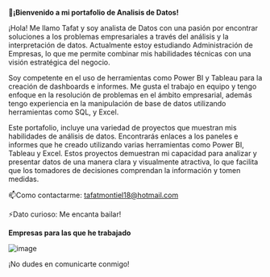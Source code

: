 :wave:**¡Bienvenido a mi portafolio de Analisis de Datos!**

¡Hola! Me llamo Tafat y soy analista de Datos con una pasión por encontrar soluciones a los problemas empresariales a través del análisis y la interpretación de datos. 
Actualmente estoy estudiando Administración de Empresas, lo que me permite combinar mis habilidades técnicas con una visión estratégica del negocio. 

Soy competente en el uso de herramientas como Power BI y Tableau para la creación de dashboards e informes. Me gusta el trabajo en equipo y tengo enfoque en la resolución
de problemas en el ámbito empresarial, además tengo experiencia en la manipulación de base de datos utilizando herramientas como SQL, y Excel. 

Este portafolio, incluye una variedad de proyectos que muestran mis habilidades de análisis de datos. Encontrarás enlaces a los paneles e informes que he creado utilizando 
varias herramientas como Power BI, Tableau y Excel. Estos proyectos demuestran mi capacidad para analizar y presentar datos de una manera clara y visualmente atractiva, lo que 
facilita que los tomadores de decisiones comprendan la información y tomen medidas.

:mailbox:Como contactarme: tafatmontiel18@hotmail.com

:zap:Dato curioso: Me encanta bailar!

**Empresas para las que he trabajado**

![image](https://github.com/user-attachments/assets/4320fb65-d979-42a1-8829-e7ee76a5fd23)





¡No dudes en comunicarte conmigo!
  
